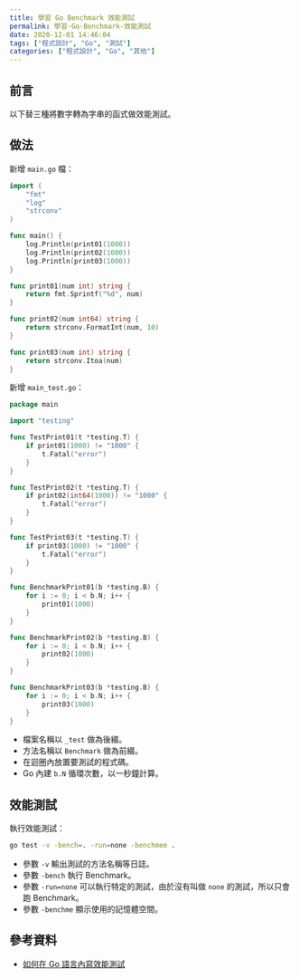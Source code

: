 ```yaml
---
title: 學習 Go Benchmark 效能測試
permalink: 學習-Go-Benchmark-效能測試
date: 2020-12-01 14:46:04
tags: ["程式設計", "Go", "測試"]
categories: ["程式設計", "Go", "其他"]
---
```


## 前言

以下替三種將數字轉為字串的函式做效能測試。

## 做法

新增 `main.go` 檔：

```GO
import (
	"fmt"
	"log"
	"strconv"
)

func main() {
	log.Println(print01(1000))
	log.Println(print02(1000))
	log.Println(print03(1000))
}

func print01(num int) string {
	return fmt.Sprintf("%d", num)
}

func print02(num int64) string {
	return strconv.FormatInt(num, 10)
}

func print03(num int) string {
	return strconv.Itoa(num)
}
```

新增 `main_test.go`：

```GO
package main

import "testing"

func TestPrint01(t *testing.T) {
	if print01(1000) != "1000" {
		t.Fatal("error")
	}
}

func TestPrint02(t *testing.T) {
	if print02(int64(1000)) != "1000" {
		t.Fatal("error")
	}
}

func TestPrint03(t *testing.T) {
	if print03(1000) != "1000" {
		t.Fatal("error")
	}
}

func BenchmarkPrint01(b *testing.B) {
	for i := 0; i < b.N; i++ {
		print01(1000)
	}
}

func BenchmarkPrint02(b *testing.B) {
	for i := 0; i < b.N; i++ {
		print02(1000)
	}
}

func BenchmarkPrint03(b *testing.B) {
	for i := 0; i < b.N; i++ {
		print03(1000)
	}
}
```

- 檔案名稱以 `_test` 做為後綴。
- 方法名稱以 `Benchmark` 做為前綴。
- 在迴圈內放置要測試的程式碼。
- Go 內建 `b.N` 循環次數，以一秒鐘計算。

## 效能測試

執行效能測試：

```BASH
go test -v -bench=. -run=none -benchmem .
```
- 參數 `-v` 輸出測試的方法名稱等日誌。
- 參數 `-bench` 執行 Benchmark。
- 參數 `-run=none` 可以執行特定的測試，由於沒有叫做 `none` 的測試，所以只會跑 Benchmark。
- 參數 `-benchme` 顯示使用的記憶體空間。

## 參考資料

- [如何在 Go 語言內寫效能測試](https://blog.wu-boy.com/2018/06/how-to-write-benchmark-in-go/)
